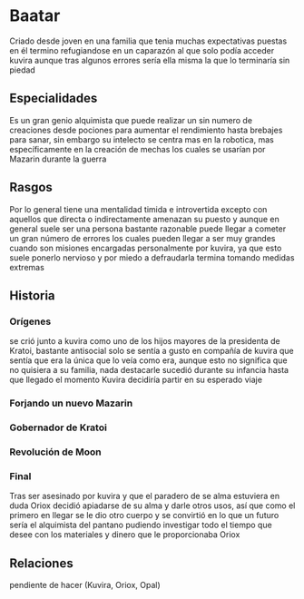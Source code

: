 # Baatar

Criado desde joven en una familia que tenia muchas expectativas puestas en él termino refugiandose en un caparazón al que solo podía acceder kuvira aunque tras algunos errores sería ella misma la que lo terminaría sin piedad

## Especialidades

Es un gran genio alquimista que puede realizar un sin numero de creaciones desde pociones para aumentar el rendimiento hasta brebajes para sanar, sin embargo su intelecto se centra mas en la robotica, mas específicamente en la creación de mechas los cuales se usarían por Mazarin durante la guerra

## Rasgos

Por lo general tiene una mentalidad timida e introvertida excepto con aquellos que directa o indirectamente amenazan su puesto y aunque en general suele ser una persona bastante razonable puede llegar a cometer un gran número de errores los cuales pueden llegar a ser muy grandes cuando son misiones encargadas personalmente por kuvira, ya que esto suele ponerlo nervioso y por miedo a defraudarla termina tomando medidas extremas

## Historia

### Orígenes

se crió junto a kuvira como uno de los hijos mayores de la presidenta de Kratoi, bastante antisocial solo se sentía a gusto en compañía de kuvira que sentía que era la única que lo veía como era, aunque esto no significa que no quisiera a su familia, nada destacarle sucedió durante su infancia hasta que llegado el momento Kuvira decidiría partir en su esperado viaje

### Forjando un nuevo Mazarin

### Gobernador de Kratoi

### Revolución de Moon

### Final

Tras ser asesinado por kuvira y que el paradero de se alma estuviera en duda Oriox decidió apiadarse de su alma y darle otros usos, así que como el primero en llegar se le dio otro cuerpo y se convirtió en lo que un futuro sería el alquimista del pantano pudiendo investigar todo el tiempo que desee con los materiales y dinero que le proporcionaba Oriox

## Relaciones

pendiente de hacer (Kuvira, Oriox, Opal)